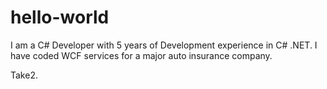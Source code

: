 # hello-world

I am a C# Developer with 5 years of Development experience in C# .NET. I have coded WCF services for a major auto insurance company. 

Take2. 
